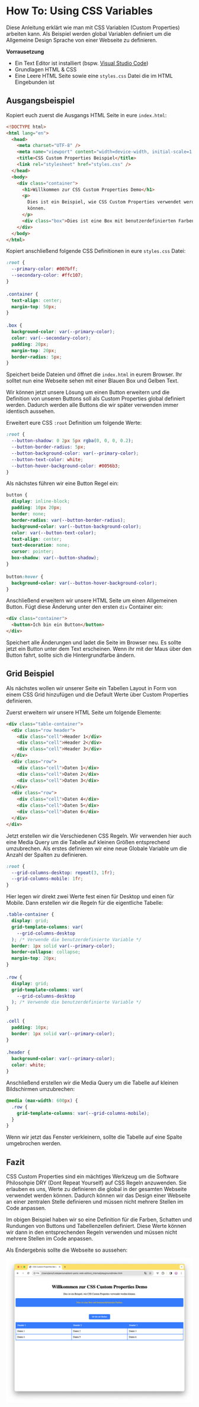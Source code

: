# How To: Using CSS Variables

Diese Anleitung erklärt wie man mit CSS Variablen (Custom Properties) arbeiten kann. Als Beispiel werden global Variablen definiert um die Allgemeine Design Sprache von einer Webseite zu definieren.

**Vorrausetzung**

- Ein Text Editor ist installiert (bspw. [Visual Studio Code](https://code.visualstudio.com/))
- Grundlagen HTML & CSS
- Eine Leere HTML Seite sowie eine `styles.css` Datei die im HTML Eingebunden ist

## Ausgangsbeispiel

Kopiert euch zuerst die Ausgangs HTML Seite in eure `index.html`:

```html
<!DOCTYPE html>
<html lang="en">
  <head>
    <meta charset="UTF-8" />
    <meta name="viewport" content="width=device-width, initial-scale=1.0" />
    <title>CSS Custom Properties Beispiel</title>
    <link rel="stylesheet" href="styles.css" />
  </head>
  <body>
    <div class="container">
      <h1>Willkommen zur CSS Custom Properties Demo</h1>
      <p>
        Dies ist ein Beispiel, wie CSS Custom Properties verwendet werden
        können.
      </p>
      <div class="box">Dies ist eine Box mit benutzerdefinierten Farben.</div>
    </div>
  </body>
</html>
```

Kopiert anschließend folgende CSS Definitionen in eure `styles.css` Datei:

```css
:root {
  --primary-color: #007bff;
  --secondary-color: #ffc107;
}

.container {
  text-align: center;
  margin-top: 50px;
}

.box {
  background-color: var(--primary-color);
  color: var(--secondary-color);
  padding: 20px;
  margin-top: 20px;
  border-radius: 5px;
}
```

Speichert beide Dateien und öffnet die `index.html` in eurem Browser. Ihr solltet nun eine Webseite sehen mit einer Blauen Box und Gelben Text.

Wir können jetzt unsere Lösung um einen Button erweitern und die Definition von unseren Buttons soll als Custom Properties global definiert werden. Dadurch werden alle Buttons die wir später verwenden immer identisch aussehen.

Erweitert eure CSS `:root` Definition um folgende Werte:

```css
:root {
  --button-shadow: 0 2px 5px rgba(0, 0, 0, 0.2);
  --button-border-radius: 5px;
  --button-background-color: var(--primary-color);
  --button-text-color: white;
  --button-hover-background-color: #0056b3;
}
```

Als nächstes führen wir eine Button Regel ein:

```css
button {
  display: inline-block;
  padding: 10px 20px;
  border: none;
  border-radius: var(--button-border-radius);
  background-color: var(--button-background-color);
  color: var(--button-text-color);
  text-align: center;
  text-decoration: none;
  cursor: pointer;
  box-shadow: var(--button-shadow);
}

button:hover {
  background-color: var(--button-hover-background-color);
}
```

Anschließend erweitern wir unsere HTML Seite um einen Allgemeinen Button. Fügt diese Änderung unter den ersten `div` Container ein:

```html
<div class="container">
  <button>Ich bin ein Button</button>
</div>
```

Speichert alle Änderungen und ladet die Seite im Browser neu. Es sollte jetzt ein Button unter dem Text erscheinen. Wenn ihr mit der Maus über den Button fahrt, sollte sich die Hintergrundfarbe ändern.

## Grid Beispiel

Als nächstes wollen wir unserer Seite ein Tabellen Layout in Form von einem CSS Grid hinzufügen und die Default Werte über Custom Properties definieren.

Zuerst erweitern wir unsere HTML Seite um folgende Elemente:

```html
<div class="table-container">
  <div class="row header">
    <div class="cell">Header 1</div>
    <div class="cell">Header 2</div>
    <div class="cell">Header 3</div>
  </div>
  <div class="row">
    <div class="cell">Daten 1</div>
    <div class="cell">Daten 2</div>
    <div class="cell">Daten 3</div>
  </div>
  <div class="row">
    <div class="cell">Daten 4</div>
    <div class="cell">Daten 5</div>
    <div class="cell">Daten 6</div>
  </div>
</div>
```

Jetzt erstellen wir die Verschiedenen CSS Regeln. Wir verwenden hier auch eine Media Query um die Tabelle auf kleinen Größen entsprechend umzubrechen. Als erstes definieren wir eine neue Globale Variable um die Anzahl der Spalten zu definieren.

```css
:root {
  --grid-columns-desktop: repeat(3, 1fr);
  --grid-columns-mobile: 1fr;
}
```

Hier legen wir direkt zwei Werte fest einen für Desktop und einen für Mobile. Dann erstellen wir die Regeln für die eigentliche Tabelle:

```css
.table-container {
  display: grid;
  grid-template-columns: var(
    --grid-columns-desktop
  ); /* Verwende die benutzerdefinierte Variable */
  border: 1px solid var(--primary-color);
  border-collapse: collapse;
  margin-top: 20px;
}

.row {
  display: grid;
  grid-template-columns: var(
    --grid-columns-desktop
  ); /* Verwende die benutzerdefinierte Variable */
}

.cell {
  padding: 10px;
  border: 1px solid var(--primary-color);
}

.header {
  background-color: var(--primary-color);
  color: white;
}
```

Anschließend erstellen wir die Media Query um die Tabelle auf kleinen Bildschirmen umzubrechen:

```css
@media (max-width: 600px) {
  .row {
    grid-template-columns: var(--grid-columns-mobile);
  }
}
```

Wenn wir jetzt das Fenster verkleinern, sollte die Tabelle auf eine Spalte umgebrochen werden.

## Fazit

CSS Custom Properties sind ein mächtiges Werkzeug um die Software Philosohpie DRY (Dont Repeat Yourself) auf CSS Regeln anzuwenden. Sie erlauben es uns, Werte zu definieren die global in der gesamten Webseite verwendet werden können. Dadurch können wir das Design einer Webseite an einer zentralen Stelle definieren und müssen nicht mehrere Stellen im Code anpassen.

Im obigen Beispiel haben wir so eine Definition für die Farben, Schatten und Rundungen von Buttons und Tabellenzellen definiert. Diese Werte können wir dann in den entsprechenden Regeln verwenden und müssen nicht mehrere Stellen im Code anpassen.

Als Endergebnis sollte die Webseite so aussehen:

![CSS Custom Properties Beispiel](../../_attachments/css-custom-properties-example.png)
